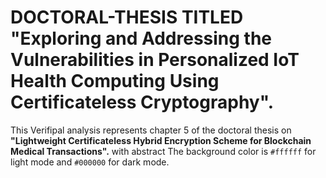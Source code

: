 # DOCTORAL-THESIS TITLED  **"Exploring and Addressing the Vulnerabilities in Personalized IoT Health Computing Using Certificateless Cryptography".**
This  Verifipal analysis represents chapter 5 of the doctoral thesis  on  **"Lightweight Certificateless Hybrid Encryption Scheme for Blockchain Medical Transactions".**  with abstract 
The background color is `#ffffff` for light mode and `#000000` for dark mode.

